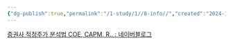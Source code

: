 ```yaml
---
{"dg-publish":true,"permalink":"/1-study/1//8-info//","created":"2024-11-20T21:02:26.859+09:00","updated":"2025-06-03T20:07:19.582+09:00"}
---
```




[증권사 적정주가 분석법 COE, CAPM, R.. : 네이버블로그](https://blog.naver.com/presidentjmj/222813988502)